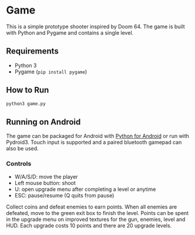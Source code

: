 # Game

This is a simple prototype shooter inspired by Doom 64. The game is built with Python and Pygame and contains a single level.

## Requirements
- Python 3
- Pygame (`pip install pygame`)

## How to Run
```bash
python3 game.py
```

## Running on Android
The game can be packaged for Android with
[Python for Android](https://github.com/kivy/python-for-android) or run
with Pydroid3. Touch input is supported and a paired bluetooth gamepad can
also be used.

### Controls
- W/A/S/D: move the player
- Left mouse button: shoot
- U: open upgrade menu after completing a level or anytime
- ESC: pause/resume (Q quits from pause)

Collect coins and defeat enemies to earn points. When all enemies are defeated, move to the green exit box to finish the level. Points can be spent in the upgrade menu on improved textures for the gun, enemies, level and HUD. Each upgrade costs 10 points and there are 20 upgrade levels.
